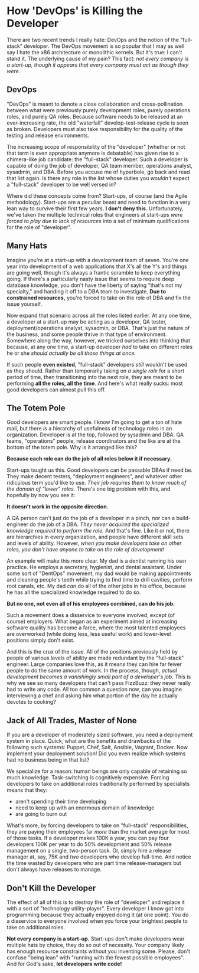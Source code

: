 # How 'DevOps' is Killing the Developer


There are two recent trends I really hate: DevOps and the notion of the
"full-stack" developer. The DevOps movement is so popular that I may as well say
I hate the x86 architecture or monolithic kernels. But it's true: I can't stand
it. The underlying cause of my pain? This fact: *not every company is a start-up, though it appears that every company must act as though they were.*
<!--more-->

## DevOps

"DevOps" is meant to denote a close collaboration and cross-pollination between what were previously purely
development roles, purely operations roles, and purely QA roles. Because
software needs to be released at an ever-increasing rate, the old
"waterfall" develop-test-release cycle is seen as broken. Developers must also
take responsibility for the quality of the testing and release environments.

The increasing scope of responsibility of the "developer" (whether or not that term is even
appropriate anymore is debatable) has given rise to a chimera-like job
candidate: the "full-stack" developer. Such a developer is capable of doing the
job of developer, QA team member, operations analyst, sysadmin, and DBA. Before you
accuse me of hyperbole, go back and read that list again. Is there any role in
the list whose duties you *wouldn't* expect a "full-stack" developer to be well versed in?

Where did these concepts come from? Start-ups, of course (and the Agile
methodology). Start-ups are a peculiar beast and need to function in a very lean
way to survive their first few years. **I don't deny this**. Unfortunately, we've taken the multiple
technical roles that engineers at start-ups *were forced to play due to lack of resources*
into a set of minimum qualifications for the role of "developer".

## Many Hats

Imagine you're at a start-up with a development team of seven. You're one year
into development of a web applications that X's all the Y's and things are going
well, though it's always a frantic scramble to keep everything going. If there's
a particularly nasty issue that seems to require deep database knowledge, you
don't have the liberty of saying "that's not my specialty," and handing it off
to a DBA team to investigate. **Due to constrained resources,** you're forced to
take on the role of DBA and fix the issue yourself.

Now expand that scenario across all the roles listed earlier. At any
one time, a developer at a start-up may be acting as a developer, QA tester,
deployment/operations analyst, sysadmin, or DBA. That's just the nature of the
business, and some people thrive in that type of environment. Somewhere along
the way, however, we tricked ourselves into thinking that because, at any one
time, a start-up developer *had* to take on different roles he or she *should actually be all those things at once.*

If such people **even existed**, "full-stack" developers *still* wouldn't be used as
they should. Rather than temporarily taking on *a single role* for a short period of time,
then transitioning into the next role, they are meant to be performing **all the roles, all the time**.
And here's what really sucks: most good developers can almost pull this off.

## The Totem Pole

Good developers are smart people. I know I'm going to get a ton of hate
mail, but there *is* a hierarchy of usefulness of technology roles in an
organization. Developer is at the top, followed by sysadmin and DBA. QA 
teams, "operations" people, release coordinators and the like are at the bottom 
of the totem pole. Why is it arranged like this? 

**Because each role can do the job of all roles below it if necessary.**

Start-ups taught us this. Good developers can be passable DBAs if need be. They
make decent testers, "deployment engineers", and whatever other ridiculous term you'd
like to use. *Their job requires them to know much of the domain of "lower" roles.* 
There's one big problem with this, and hopefully by now you see it:

**It doesn't work in the opposite direction.**

A QA person can't just do the job of a developer in a pinch, nor can a
build-engineer do the job of a DBA. *They never acquired the specialized knowledge required to perform the role.*
And that's fine. Like it or not, there are hierarchies in every organization, and people have 
different skill sets and levels of ability. However, *when you make developers take on other roles, you don't have anyone to take on the role of development!*

An example will make this more clear. My dad is a dentist running his own
practice. He employs a secretary, hygienist, and dental assistant. Under some
sort of "DentOps" movement, my dad would be making appointments and cleaning
people's teeth while trying to find time to drill cavities, perform root canals, etc. My dad
*can* do all of the other jobs in his office, because he has all the specialized
knowledge required to do so. 

**But no one, not even all of his employees combined, can do his job.**

Such a movement does a disservice to everyone involved, except (of course)
employers. What began as an experiment aimed at increasing software quality has
become a farce, where the most talented employees are overworked (while doing
less, less useful work) and lower-level positions simply don't exist.

And this is the crux of the issue. All of the positions previously held by
people of various levels of ability are made redundant by the "full-stack"
engineer. Large companies love this, as it means they can hire far fewer people
to do the same amount of work. In the process, though, *actual development becomes a
vanishingly small part of a developer's job*. This is why we see so many
developers that can't pass FizzBuzz: they never really had to write any code.
All too common a question now, can you imagine interviewing a chef and asking
him what portion of the day he actually devotes to cooking?

## Jack of All Trades, Master of None

If you are a developer of moderately sized software, you need a deployment
system in place. Quick, what are the benefits and drawbacks of the following
such systems: Puppet, Chef, Salt, Ansible, Vagrant, Docker. Now implement your
deployment solution! Did you even realize which systems had no business being in
that list?

We specialize for a reason: human beings are only capable of retaining so
much knowledge. Task-switching is cognitively expensive. Forcing developers to take on additional roles traditionally performed by
specialists means that they:

* aren't spending their time developing
* need to keep up with an enormous domain of knowledge
* are going to burn out

What's more, by forcing developers to take on "full-stack" responsibilities,
they are paying their employees far *more* than the market average for most of
those tasks. If a developer makes 100K a year, you can pay four developers 100K per year to do 50% development
and 50% release management on a single, two-person task. Or, simply hire a release manager at, say, 75K and
*two* developers who develop full-time. And notice the time wasted by developers
who are part time release-managers but don't always have releases to manage.

## Don't Kill the Developer

The effect of all of this is to destroy the role of "developer" and replace it
with a sort of "technology utility-player". Every developer I know got into programming because they
actually enjoyed doing it (at one point). You do a disservice to everyone
involved when you force your brightest people to take on additional roles.

**Not every company is a start-up.** Start-ups don't make developers wear
multiple hats by choice, they do so out of necessity. Your company likely has
enough resource constraints without you inventing some. Please, don't confuse
"being lean" with "running with the fewest possible employees". And for God's
sake, **let developers write code!**
